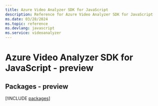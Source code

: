 ```yaml
---
title: Azure Video Analyzer SDK for JavaScript
description: Reference for Azure Video Analyzer SDK for JavaScript
ms.date: 03/28/2024
ms.topic: reference
ms.devlang: javascript
ms.service: videoanalyzer
---
```

# Azure Video Analyzer SDK for JavaScript - preview
## Packages - preview
[!INCLUDE [packages](video-analyzer-index.md)]